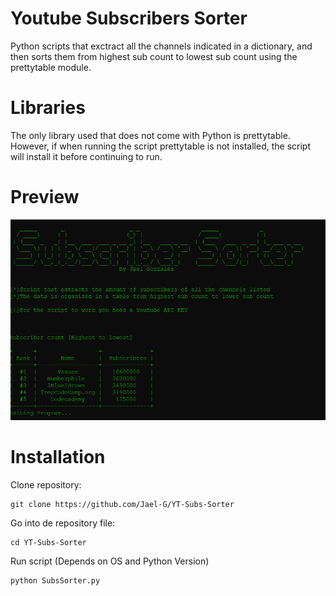 # Youtube Subscribers Sorter

Python scripts that exctract all the channels indicated in a dictionary, and then sorts them from highest sub count to lowest sub count using the prettytable module.

# Libraries

The only library used that does not come with Python is prettytable. However, if when running the script prettytable is not installed, the script will install it before continuing to run.

# Preview

![Alt Text](https://github.com/Jael-G/YT-Subs-Sorter/blob/main/Preview.png)

# Installation
Clone repository:

```
git clone https://github.com/Jael-G/YT-Subs-Sorter
```

Go into de repository file:
```
cd YT-Subs-Sorter
```

Run script (Depends on OS and Python Version)
```
python SubsSorter.py
```


